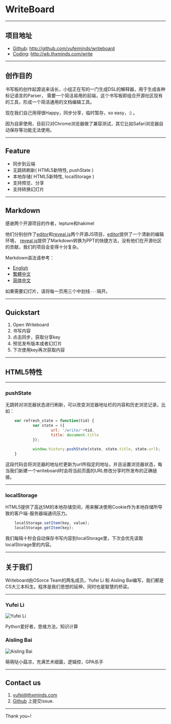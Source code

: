 # WriteBoard

---

## 项目地址

* [Github][]: http://github.com/yufeiminds/writeboard
* [Coding][]: http://wb.thxminds.com/write

---

## 创作目的

书写板的创作起源说来话长，小组正在写的一门生成DSL的解释器，用于生成各种标记语言的Parser，
需要一个简洁易用的前端，这个书写板即组合开源社区现有的工具，形成一个简洁通用的文档编辑工具。

现在我们自己用得很Happy，同步分享，临时暂存，so easy，:) 。

因为自家使用，目前只对Chrome浏览器做了兼容测试，其它比如Safari浏览器自动保存等功能无法使用。

---

## Feature

* 同步到云端
* 无跳转刷新( HTML5新特性, pushState )
* 本地存储( HTML5新特性, localStorage )
* 支持预览、分享
* 支持转换幻灯片

---

## Markdown

感谢两个开源项目的作者，lepture和hakimel

他们分别创作了[editor][]和[reveal.js][]两个开源JS项目，[editor][]提供了一个清新的编辑环境，
[reveal.js][]提供了Markdown转换为PPT的快捷方法，没有他们在开源社区的贡献，我们的项目会变得十分复杂。

Markdown语法请参考：

* [English](http://lab.lepture.com/editor/markdown)
* [繁體中文](http://markdown.tw)
* [简体中文](http://www.appinn.com/markdown/)

如果需要幻灯片，请将每一页用三个中划线``---``隔开。

---

## Quickstart

1. Open Writeboard
2. 书写内容
3. 点击同步，获取分享key
4. 预览发布版本或者幻灯片
5. 下次使用key再次获取内容

---

## HTML5特性

---

### pushState

无跳转对浏览器状态进行刷新，可以改变浏览器地址栏的内容和历史浏览记录，比如：

```javascript
	var refresh_state = function(tid) {
			var state = ({
					url: '/write/'+tid,
					title: document.title
			});
			
			window.history.pushState(state, state.title, state.url);
	}
```

这段代码会将浏览器的地址栏更新为url所指定的地址，并且设置浏览器状态，每当我们新建一个writeboard时会将当前页面的URL修改分享时所发布的正确链接。

---

### localStorage

HTML5提供了高达5M的本地存储空间，用来解决使用Cookie作为本地存储所导致的客户端-服务器端通讯压力。

```javascript
	localStorage.setItem(key, value);
	localStorage.getItem(key);
```

我们每隔十秒会自动保存书写内容到localStorage里，下次会优先读取localStorage里的内容。

---

## 关于我们

Writeboard由OSorce Team的两名成员，Yufei Li 和 Aisling Bai编写，我们都是CS大三本科生。程序是我们思想的延伸，同时也是智慧的桥梁。

---

### Yufei Li

![Yufei Li](https://avatars1.githubusercontent.com/u/9150374?v=3&s=120)

Python爱好者，思维方法，知识计算

### Aisling Bai

![Aisling Bai](http://ohoo.thxminds.com/static/image/1.png)

萌萌哒小菇凉，充满艺术细菌，逻辑控，GPA杀手

---

## Contact us

1. yufei@thxminds.com
2. [Github][] 上提交issue.

---

Thank you~!

[editor]: https://github.com/lepture/editor
[reveal.js]: https://github.com/hakimel/reveal.js
[Github]: http://github.com/yufeiminds/writeboard
[Coding]: http://coding.net/aisling/WriteBoard

